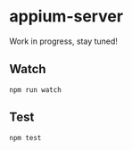 appium-server
===================

Work in progress, stay tuned!

## Watch

```
npm run watch
```

## Test

```
npm test
```
